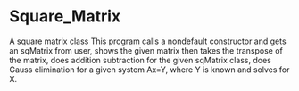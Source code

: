 # Square_Matrix
A square matrix class 
This program calls a nondefault constructor and gets an sqMatrix from user,
shows the given matrix then takes the transpose of the matrix,
does addition subtraction for the given sqMatrix class,
does Gauss elimination for a given system Ax=Y, 
where Y is known and solves for X.

